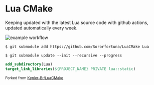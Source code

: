 # Lua CMake
Keeping updated with the latest Lua source code with github actions, updated automatically every week.

![example workflow](https://github.com/Sororfortuna/LuaCMake/actions/workflows/update.yml/badge.svg)

```
$ git submodule add https://github.com/Sororfortuna/LuaCMake Lua
```
```
$ git submodule update --init --recursive --progress
```
```cmake
add_subdirectory(Lua)
target_link_libraries(${PROJECT_NAME} PRIVATE lua::static)
```
<sub>Forked from [Kepler-Br/LuaCMake](https://github.com/Kepler-Br/LuaCMake)</sub>
